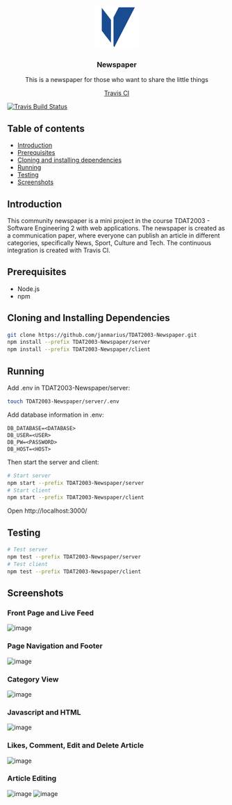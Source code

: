 <p align="center">
  <a href="https://github.com/janmarius/TDAT2003-Newspaper/">
    <img src="res/logo.png" alt="logo" width="100" height="100">
  </a>
</p>

<h3 align="center">Newspaper</h3>

<p align="center">
  This is a newspaper for those who want to share the little things
</p>

<p align="center">
  <a href="https://travis-ci.org/janmarius/TDAT2003-Newspaper?icon=travis/">Travis CI</a>
</p>

[![Travis Build Status](https://travis-ci.org/janmarius/TDAT2003-Newspaper.svg?branch=master)](https://travis-ci.org/janmarius/TDAT2003-Newspaper)

## Table of contents

- [Introduction](#introduction)
- [Prerequisites](#prerequisites)
- [Cloning and installing dependencies](#cloning-and-installing-dependencies)
- [Running](#running)
- [Testing](#testing)
- [Screenshots](#screenshots)



## Introduction
This community newspaper is a mini project in the course TDAT2003 - Software Engineering 2 with web applications. The newspaper is created as a communication paper, where everyone can publish an article in different categories, specifically News, Sport, Culture and Tech. The continuous integration is created with Travis CI. 

## Prerequisites
* Node.js
* npm

## Cloning and Installing Dependencies
```sh
git clone https://github.com/janmarius/TDAT2003-Newspaper.git
npm install --prefix TDAT2003-Newspaper/server
npm install --prefix TDAT2003-Newspaper/client
```

## Running
Add .env in TDAT2003-Newspaper/server:
```sh
touch TDAT2003-Newspaper/server/.env
```
Add database information in .env:
```
DB_DATABASE=<DATABASE>
DB_USER=<USER>
DB_PW=<PASSWORD>
DB_HOST=<HOST>
```
Then start the server and client:
```sh
# Start server
npm start --prefix TDAT2003-Newspaper/server
# Start client
npm start --prefix TDAT2003-Newspaper/client
```
Open http://localhost:3000/

## Testing
```sh
# Test server
npm test --prefix TDAT2003-Newspaper/server
# Test client
npm test --prefix TDAT2003-Newspaper/client
```

## Screenshots
### Front Page and Live Feed
![image](https://raw.githubusercontent.com/janmarius/TDAT2003-Newspaper/master/res/Website-example1.png)
### Page Navigation and Footer
![image](https://raw.githubusercontent.com/janmarius/TDAT2003-Newspaper/master/res/Website-example2.png)
### Category View
![image](https://raw.githubusercontent.com/janmarius/TDAT2003-Newspaper/master/res/Website-example3.png)
### Javascript and HTML
![image](https://raw.githubusercontent.com/janmarius/TDAT2003-Newspaper/master/res/Website-example5.png)
### Likes, Comment, Edit and Delete Article
![image](https://raw.githubusercontent.com/janmarius/TDAT2003-Newspaper/master/res/Website-example6.png)
### Article Editing
![image](https://raw.githubusercontent.com/janmarius/TDAT2003-Newspaper/master/res/Website-example7.png)
![image](https://raw.githubusercontent.com/janmarius/TDAT2003-Newspaper/master/res/Website-example8.png)
